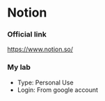 # Notion

### Official link
https://www.notion.so/

### My lab
- Type: Personal Use
- Login: From google account
